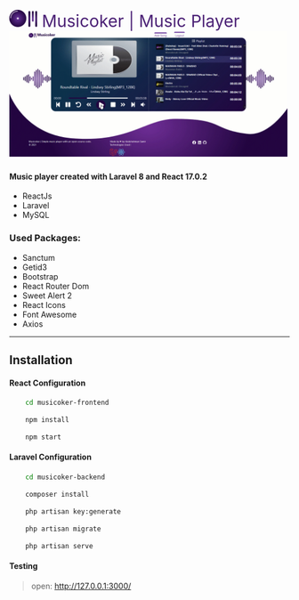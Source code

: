
<img src="logo.svg" width="50"/><span style="font-size:30px;color:#4C2276"> Musicoker | Music Player<span/>
<img src="preview.gif" width="500"/>

#### Music player created with Laravel 8 and React 17.0.2

- ReactJs 
- Laravel 
- MySQL <br/>

### Used Packages:
- Sanctum
- Getid3
- Bootstrap
- React Router Dom
- Sweet Alert 2
- React Icons
- Font Awesome
- Axios

<hr/>

## Installation

#### React Configuration

```sh
    cd musicoker-frontend
```

```sh
    npm install
```

```sh
    npm start
```

#### Laravel Configuration

```sh
    cd musicoker-backend
```

```sh
    composer install
```

```sh
    php artisan key:generate
```

```sh
    php artisan migrate
```

```sh
    php artisan serve
```

#### Testing

> open: http://127.0.0.1:3000/